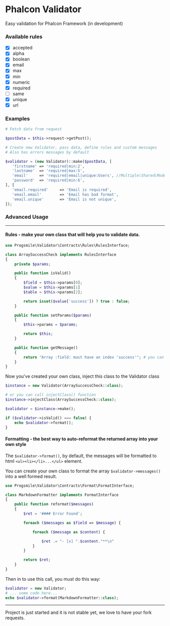 # Phalcon Validator

Easy validation for Phalcon Framework (in development)


### Available rules
- [x]  accepted
- [x]  alpha
- [x]  boolean
- [x]  email
- [x]  max
- [x]  min
- [x]  numeric
- [x]  required
- [ ]  same
- [x]  unique
- [x]  url

### Examples
```php
# Fetch data from request

$postData = $this->request->getPost();

# Create new Validator, pass data, define rules and custom messages
# Also has errors messages by default

$validator = (new Validator)::make($postData, [
   'firstname' => 'required|min:2',
   'lastname'  => 'required|max:5',
   'email'     => 'required|email|unique:Users', //Multiple\Shared\Models\Users in modular app
   'password'  => 'required|min:6',
], [
   'email.required'     => 'Email is required',
   'email.email'        => 'Email has bad format',
   'email.unique'       => 'Email is not unique',
]);
```

### Advanced Usage
----

#### Rules - make your own class that will help you to validate data.

```php
use Progsmile\Validator\Contracts\Rules\RulesInterface;

class ArraySuccessCheck implements RulesInterface
{
    private $params;

    public function isValid()
    {
        $field = $this->params[0];
        $value = $this->params[1]
        $table = $this->params[2];

        return isset($value['success']) ? true : false;
    }

    public function setParams($params)
    {
        $this->params = $params;

        return $this;
    }

    public function getMessage()
    {
        return "Array :field: must have an index 'success'"; # you can use ':value:' too
    }
}
```

Now you've created your own class, inject this class to the Validator class

```php
$instance = new Validator(ArraySuccessCheck::class);

# or you can call injectClass() function
$instance->injectClass(ArraySuccessCheck::class);

$validator = $instance->make();

if ($validator->isValid() === false) {
    echo $validator->format();
}
```

#### Formatting - the best way to auto-reformat the returned array into your own style

The `$validator->format()`, by default, the messages will be formatted to html `<ul><li></li>...</ul>` element.

You can create your own class to format the array `$validator->messages()` into a well formed result.

```php
use Progsmile\Validator\Contracts\Format\FormatInterface;

class MarkdownFormatter implements FormatInterface
{
    public function reformat($messages)
    {
        $ret = '#### Error Found';

        foreach ($messages as $field => $message) {

            foreach ($message as $content) {

                $ret .= "- [x] ".$content."**\n"
            }
        }

        return $ret;
    }
}
```

Then in to use this call, you must do this way:

```php
$validator = new Validator;
# ... some code here...
echo $validator->format(MarkdownFormatter::class);
```

----

Project is just started and it is not stable yet, we love to have your fork requests.
